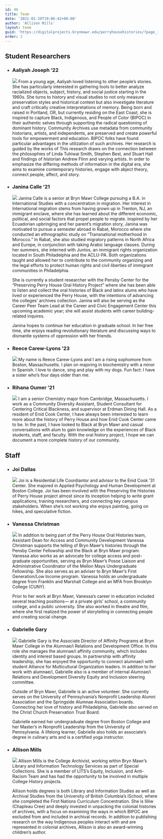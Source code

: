 ```yaml
---
id: 46
title: Team
date: '2021-01-29T19:06:42+00:00'
author: 'Allison Mills'
layout: team
guid: 'https://digitalprojects.brynmawr.edu/perryhousehistories/?page_id=46'
order: 2
---
```


## Student Researchers

- ### Aaliyah Joseph ’22

    ![](https://digitalprojects.brynmawr.edu/perryhousehistories/wp-content/uploads/2021/01/AaliayhJosephPhoto-PH.jpg) From a young age, Aaliyah loved listening to other people’s stories. She has particularly interested in gathering tools to better analyze racialized objects, subject, history, and social justice starting in the 1960s. She turns to history and visual studies to not only measure preservation styles and historical context but also investigate literature and craft critically creative interpretations of memory. Being born and raised in Portland, OR, but currently residing on the East Coast, she is inspired to capture Black, Indigenous, and People of Color (BIPOC) in their authentic selves through supporting the radical questioning of dominant history. Community Archives use metadata from community historians, artists, and independents, are preserved and create powerful tools for empowerment and education. BIPOC folks have found particular advantages in the utilization of such archives. Her research is guided by the works of This research draws on the connection between the philosophies of Linda Tuhiwai Smith, Stephen Best, and Stuart Hall and findings of historian Andrew Flinn and varying artists. In order to emphasize the differing methods of information in the digital era, she aims to examine contemporary histories, engage with abject theory, connect people, affect, and story.

- ### Janina Calle ’21

    ![](https://digitalprojects.brynmawr.edu/perryhousehistories/wp-content/uploads/2021/01/Janina-1024x1024.png) Janina Calle is a senior at Bryn Mawr College pursuing a B.A. in International Studies with a concentration in migration. Her interest in International migration stems from having grown up in Trenton, NJ, an immigrant enclave, where she has learned about the different economic, political, and social factors that propel people to migrate. Inspired by her Ecuadorian upbringing and her parent’s migration story, Janina was motivated to pursue a semester abroad in Rabat, Morocco where she conducted an ethnographic study on “Transnational motherhood in Morocco.” In Rabat, she also studied migratory patterns in North Africa and Europe, in conjunction with taking Arabic language classes. During her summers, she interned with Juntos, an immigrant rights organization located in South Philadelphia and the ACLU-PA. Both organizations taught and allowed her to contribute to the community organizing and the legal efforts to protect human rights and civil liberties of immigrant communities in Philadelphia.

    She is currently a student researcher with the Pensby Center for the “Preserving Perry House Oral History Project” where she has been able to listen and collect the oral histories of Black and latinx alums who have lived or experienced the Perry House, with the intentions of advancing the colleges’ archives collection. Janina will also be serving as the Career Peer Team Lead at the Career and Civic Engagement Center this upcoming academic year; she will assist students with career building-related inquires.

    Janina hopes to continue her education in graduate school. In her free time, she enjoys reading revolutionary literature and discussing ways to dismantle systems of oppression with her friends.

- ### Reece Carew-Lyons ’23

    ![](https://digitalprojects.brynmawr.edu/perryhousehistories/wp-content/uploads/2021/01/reecephoto-962x1024.jpg) My name is Reece Carew-Lyons and I am a rising sophomore from Boston, Massachusetts. I plan on majoring in biochemistry with a minor in Spanish. I love to dance, sing and play with my dogs. Fun fact: I have a sister who’s four days older than me.

- ### Rihana Oumer ’21

    ![](https://digitalprojects.brynmawr.edu/perryhousehistories/wp-content/uploads/2021/01/rihana2.jpg) I am a senior Chemistry major from Cambridge, Massachusetts. I work as a Community Diversity Assistant, Student Consultant for Centering Critical Blackness, and supervisor at Erdman Dining Hall. As a resident of Enid Cook Center, I have always been interested to learn more about the history of Perry House and how Enid Cook Center came to be. In the past, I have looked to Black at Bryn Mawr and casual conversations with alum to gain knowledge on the experiences of Black students, staff, and faculty. With the oral history project, I hope we can document a more complete history of our community.

## Staff

- ### Joi Dallas

    ![](https://digitalprojects.brynmawr.edu/perryhousehistories/wp-content/uploads/2021/01/thumbnail_image.png) Joi is a Residential Life Coordiantor and advisor to the Enid Cook ’31 Center. She majored in Applied Psychology and Human Development at Boston College. Joi has been involved with the Preserving the Histories of Perry House project almost since its inception helping to write grant applications, training researchers, and connecting key campus stakeholders. When she’s not working she enjoys painting, going on hikes, and speculative fiction.

- ### Vanessa Christman

    ![](https://digitalprojects.brynmawr.edu/perryhousehistories/wp-content/uploads/2021/01/CloserHeadshot.jpg) In addition to being part of the Perry House Oral Histories team, Assistant Dean for Access and Community Development Vanessa Christman supports the telling of Bryn Mawr’s histories through the Pensby Center Fellowship and the Black at Bryn Mawr program. Vanessa also works as an advocate for college access and post-graduate opportunities, serving as Bryn Mawr’s Posse Liaison and Administrative Coordinator of the Mellon Mays Undergraduate Fellowship. She also serves as an adviser to Bryn Mawr’s First Generation/Low Income program. Vanessa holds an undergraduate degree from Franklin and Marshall College and an MFA from Brooklyn College (CUNY).

    Prior to her work at Bryn Mawr, Vanessa’s career in education included several teaching positions— at a private girls’ school, a community college, and a public university. She also worked in theatre and film, where she first realized the power of storytelling in connecting people and creating social change.

- ### Gabrielle Gary

    ![](https://digitalprojects.brynmawr.edu/perryhousehistories/wp-content/uploads/2021/02/LinkedInPhoto-683x1024.jpg) Gabrielle Gary is the Associate Director of Affinity Programs at Bryn Mawr College in the Alumnae/i Relations and Development Office. In this role she manages the alumnae/i affinity community, which includes identity and interest based groups. In partnership with affinity leadership, she has enjoyed the opportunity to connect alumnae/i with student Alliance for Multicultural Organization leaders. In addition to her work with alumnae/i, Gabrielle also is a member of internal Alumnae/i Relations and Development Diversity Equity and Inclusion steering committee.

    Outside of Bryn Mawr, Gabrielle is an active volunteer. She currently serves on the University of Pennsylvania’s Nonprofit Leadership Alumni Association and the Springside Alumnae Association boards. Connecting her love of history and Philadelphia, Gabrielle also served on the Christ Church Preservation Trust Board.

    Gabrielle earned her undergraduate degree from Boston College and her Master’s in Nonprofit Leadership from the University of Pennsylvania. A lifelong learner, Gabrielle also holds an associate’s degree in culinary arts and is a certified yoga instructor.

- ### Allison Mills

    ![](https://digitalprojects.brynmawr.edu/perryhousehistories/wp-content/uploads/2021/01/Allison-Mills_photo-by-K-Ho-1024x1024.jpg) Allison Mills is the College Archivist, working within Bryn Mawr’s Library and Information Technology Services as part of Special Collections. She is a member of LITS’s Equity, Inclusion, and Anti-Racism Team and has had the opportunity to be involved in multiple College History projects.

    Allison holds degrees is both Library and Information Studies as well as Archival Studies from the University of British Columbia’s iSchool, where she completed the First Nations Curriculum Concentration. She is Ililiw (Chapleau Cree) and deeply invested in unpacking the colonial histories of archives, with a focus on examining the ways in which BIPOC are excluded from and included in archival records. In addition to publishing research on the way Indigenous peoples interact with and are represented in colonial archives, Allison is also an award-winning children’s author.